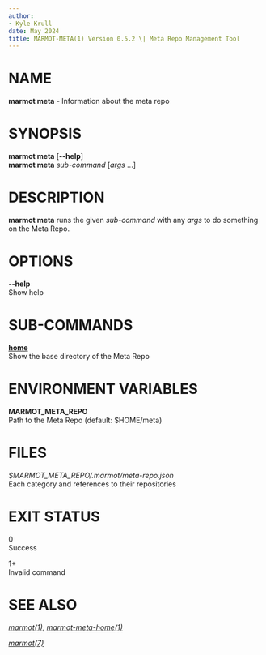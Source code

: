 ```yaml
---
author:
- Kyle Krull
date: May 2024
title: MARMOT-META(1) Version 0.5.2 \| Meta Repo Management Tool
---
```


# NAME

**marmot meta** - Information about the meta repo

# SYNOPSIS

**marmot meta** \[**\--help**\]\
**marmot meta** *sub-command* \[*args* ...\]

# DESCRIPTION

**marmot meta** runs the given *sub-command* with any *args* to do
something on the Meta Repo.

# OPTIONS

**\--help**  
Show help

# SUB-COMMANDS

[**home**](./marmot-meta-home.1.md)  
Show the base directory of the Meta Repo

# ENVIRONMENT VARIABLES

**MARMOT_META_REPO**  
Path to the Meta Repo (default: \$HOME/meta)

# FILES

*\$MARMOT_META_REPO/.marmot/meta-repo.json*  
Each category and references to their repositories

# EXIT STATUS

0  
Success

1+  
Invalid command

# SEE ALSO

[*marmot(1)*](./marmot.1.md),
[*marmot-meta-home(1)*](./marmot-meta-home.1.md)

[*marmot(7)*](./marmot.7.md)
